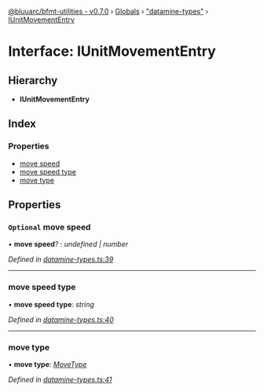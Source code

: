 [@bluuarc/bfmt-utilities - v0.7.0](../README.md) › [Globals](../globals.md) › ["datamine-types"](../modules/_datamine_types_.md) › [IUnitMovementEntry](_datamine_types_.iunitmovemententry.md)

# Interface: IUnitMovementEntry

## Hierarchy

* **IUnitMovementEntry**

## Index

### Properties

* [move speed](_datamine_types_.iunitmovemententry.md#optional-move-speed)
* [move speed type](_datamine_types_.iunitmovemententry.md#move-speed-type)
* [move type](_datamine_types_.iunitmovemententry.md#move-type)

## Properties

### `Optional` move speed

• **move speed**? : *undefined | number*

*Defined in [datamine-types.ts:39](https://github.com/BluuArc/bfmt-utilities/blob/master/src/datamine-types.ts#L39)*

___

###  move speed type

• **move speed type**: *string*

*Defined in [datamine-types.ts:40](https://github.com/BluuArc/bfmt-utilities/blob/master/src/datamine-types.ts#L40)*

___

###  move type

• **move type**: *[MoveType](../enums/_datamine_types_.movetype.md)*

*Defined in [datamine-types.ts:41](https://github.com/BluuArc/bfmt-utilities/blob/master/src/datamine-types.ts#L41)*
